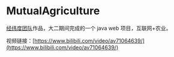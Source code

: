 # MutualAgriculture

[经纬度团队](https://geowind.org/)作品，大二期间完成的一个 java web 项目，互联网+农业。

视频链接：[https://www.bilibili.com/video/av71064639/](https://www.bilibili.com/video/av71064639/)
